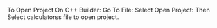 To Open Project On C++ Builder: Go To File: Select Open Project: Then Select calculatorss file to open project.
